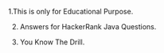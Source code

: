 1.This is only for Educational Purpose.

2. Answers for HackerRank Java Questions.

3. You Know The Drill.
